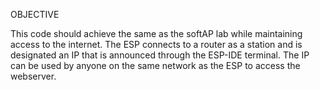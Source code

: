 OBJECTIVE
  
  This code should achieve the same as the softAP lab while maintaining access to the internet. The ESP connects to a router as a station and is designated an IP that is announced through the ESP-IDE terminal. The IP can be used by anyone on the same network as the ESP to access the webserver.
